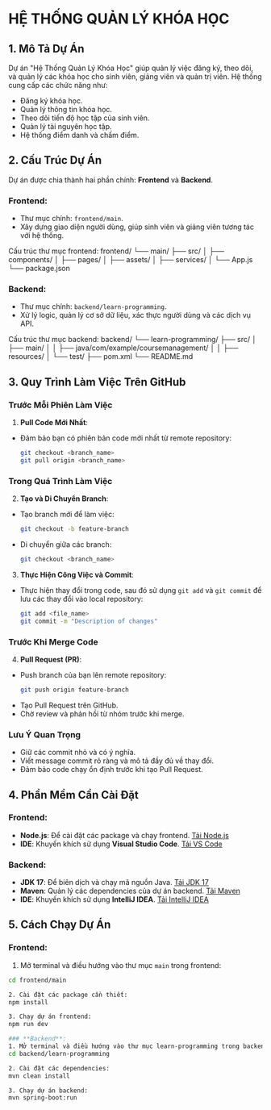 # HỆ THỐNG QUẢN LÝ KHÓA HỌC

## 1. Mô Tả Dự Án

Dự án "Hệ Thống Quản Lý Khóa Học" giúp quản lý việc đăng ký, theo dõi, và quản lý các khóa học cho sinh viên, giảng viên và quản trị viên. Hệ thống cung cấp các chức năng như:

- Đăng ký khóa học.
- Quản lý thông tin khóa học.
- Theo dõi tiến độ học tập của sinh viên.
- Quản lý tài nguyên học tập.
- Hệ thống điểm danh và chấm điểm.

## 2. Cấu Trúc Dự Án

Dự án được chia thành hai phần chính: **Frontend** và **Backend**.

### **Frontend**:
- Thư mục chính: `frontend/main`.
- Xây dựng giao diện người dùng, giúp sinh viên và giảng viên tương tác với hệ thống.

Cấu trúc thư mục frontend:
frontend/ └── main/ ├── src/ │ ├── components/ │ ├── pages/ │ ├── assets/ │ ├── services/ │ └── App.js └── package.json

### **Backend**:
- Thư mục chính: `backend/learn-programming`.
- Xử lý logic, quản lý cơ sở dữ liệu, xác thực người dùng và các dịch vụ API.

Cấu trúc thư mục backend:
backend/ └── learn-programming/ ├── src/ │ ├── main/ │ │ ├── java/com/example/coursemanagement/ │ │ ├── resources/ │ └── test/ ├── pom.xml └── README.md

## 3. Quy Trình Làm Việc Trên GitHub

### Trước Mỗi Phiên Làm Việc
1. **Pull Code Mới Nhất**:
 - Đảm bảo bạn có phiên bản code mới nhất từ remote repository:
   ```bash
   git checkout <branch_name>
   git pull origin <branch_name>
   ```

### Trong Quá Trình Làm Việc
2. **Tạo và Di Chuyển Branch**:
 - Tạo branch mới để làm việc:
   ```bash
   git checkout -b feature-branch
   ```
 - Di chuyển giữa các branch:
   ```bash
   git checkout <branch_name>
   ```

3. **Thực Hiện Công Việc và Commit**:
 - Thực hiện thay đổi trong code, sau đó sử dụng `git add` và `git commit` để lưu các thay đổi vào local repository:
   ```bash
   git add <file_name>
   git commit -m "Description of changes"
   ```

### Trước Khi Merge Code
4. **Pull Request (PR)**:
 - Push branch của bạn lên remote repository:
   ```bash
   git push origin feature-branch
   ```
 - Tạo Pull Request trên GitHub.
 - Chờ review và phản hồi từ nhóm trước khi merge.

### Lưu Ý Quan Trọng
- Giữ các commit nhỏ và có ý nghĩa.
- Viết message commit rõ ràng và mô tả đầy đủ về thay đổi.
- Đảm bảo code chạy ổn định trước khi tạo Pull Request.

## 4. Phần Mềm Cần Cài Đặt

### **Frontend**:
- **Node.js**: Để cài đặt các package và chạy frontend. [Tải Node.js](https://nodejs.org)
- **IDE**: Khuyến khích sử dụng **Visual Studio Code**. [Tải VS Code](https://code.visualstudio.com)

### **Backend**:
- **JDK 17**: Để biên dịch và chạy mã nguồn Java. [Tải JDK 17](https://www.oracle.com/java/technologies/javase-jdk17-downloads.html)
- **Maven**: Quản lý các dependencies của dự án backend. [Tải Maven](https://maven.apache.org)
- **IDE**: Khuyến khích sử dụng **IntelliJ IDEA**. [Tải IntelliJ IDEA](https://www.jetbrains.com/idea)

## 5. Cách Chạy Dự Án

### **Frontend**:
1. Mở terminal và điều hướng vào thư mục `main` trong frontend:
 ```bash
 cd frontend/main

2. Cài đặt các package cần thiết:
npm install

3. Chạy dự án frontend:
npm run dev

### **Backend**:
1. Mở terminal và điều hướng vào thư mục learn-programming trong backend:
cd backend/learn-programming

2. Cài đặt các dependencies:
mvn clean install

3. Chạy dự án backend:
mvn spring-boot:run